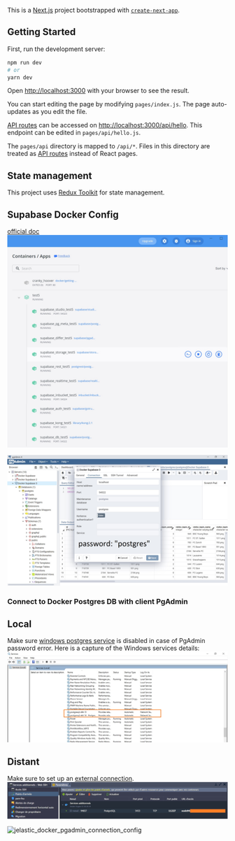 This is a [Next.js](https://nextjs.org/) project bootstrapped with [`create-next-app`](https://github.com/vercel/next.js/tree/canary/packages/create-next-app).

## Getting Started

First, run the development server:

```bash
npm run dev
# or
yarn dev
```

Open [http://localhost:3000](http://localhost:3000) with your browser to see the result.

You can start editing the page by modifying `pages/index.js`. The page auto-updates as you edit the file.

[API routes](https://nextjs.org/docs/api-routes/introduction) can be accessed on [http://localhost:3000/api/hello](http://localhost:3000/api/hello). This endpoint can be edited in `pages/api/hello.js`.

The `pages/api` directory is mapped to `/api/*`. Files in this directory are treated as [API routes](https://nextjs.org/docs/api-routes/introduction) instead of React pages.

## State management

This project uses [Redux Toolkit](https://redux-toolkit.js.org/usage/usage-with-typescript) for state management.

## Supabase Docker Config

[official doc](https://supabase.com/docs/guides/local-development)
![supabase_local_development_docker](public/supabase_local_development_docker.jpg)

![supabase_pgadmin_connection_config](public/supabase_pgadmin_connection_config.jpg)

### Connect to Docker Postgres DB with client PgAdmin

## Local
Make sure [windows postgres service](https://github.com/sameersbn/docker-postgresql/issues/112) is disabled in case of PgAdmin password error. Here is a capture of the Windows services details:
![disable_windows_postgres_service](public/disable_windows_postgres_service.jpg)

## Distant

Make sure to set up an [external connection](https://jelastic.com/blog/how-to-connect-to-your-docker-container-inside-jelastic-cloud/).
![jelastic_docker_external_connection](public/jelastic_docker_external_connection.jpg)

![jelastic_docker_pgadmin_connection_config](public/jelastic_docker_pgadmin_connection_config.jpg)